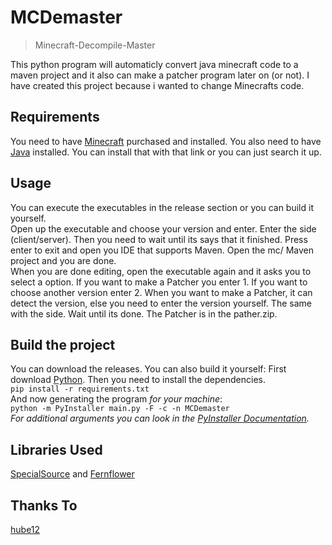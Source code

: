 # MCDemaster
> Minecraft-Decompile-Master

This python program will automaticly convert java minecraft code to a maven project and it also can make a patcher program later on (or not). I have created this project because i wanted to change Minecrafts code.
## Requirements
You need to have [Minecraft](https://www.minecraft.net/ "Minecraft") purchased and installed.
You also need to have [Java](https://www.oracle.com/java/technologies/downloads/ "Java") installed. You can install that with that link or you can just search it up.
## Usage
You can execute the executables in the release section or you can build it yourself. \
Open up the executable and choose your version and enter. Enter the side (client/server). Then you need to wait until its says that it finished. Press enter to exit and open you IDE that supports Maven. Open the mc/ Maven project and you are done. \
When you are done editing, open the executable again and it asks you to select a option. If you want to make a Patcher you enter 1. If you want to choose another version enter 2. When you want to make a Patcher, it can detect the version, else you need to enter the version yourself. The same with the side. Wait until its done. The Patcher is in the pather.zip.
## Build the project
You can download the releases. You can also build it yourself:
First download [Python](https://www.python.org/ "Python").
Then you need to install the dependencies. \
`pip install -r requirements.txt` \
And now generating the program  *for your machine*: \
`python -m PyInstaller main.py -F -c -n MCDemaster` \
*For additional arguments you can look in the [PyInstaller Documentation](https://pyinstaller.org/en/stable/usage.html "PyInstaller Documentation").*
## Libraries Used
[SpecialSource](https://github.com/md-5/SpecialSource "SpecialSource")
and
[Fernflower](https://github.com/JetBrains/intellij-community/tree/master/plugins/java-decompiler/engine "Fernflower")
## Thanks To
[hube12](https://github.com/hube12/DecompilerMC "hube12")
